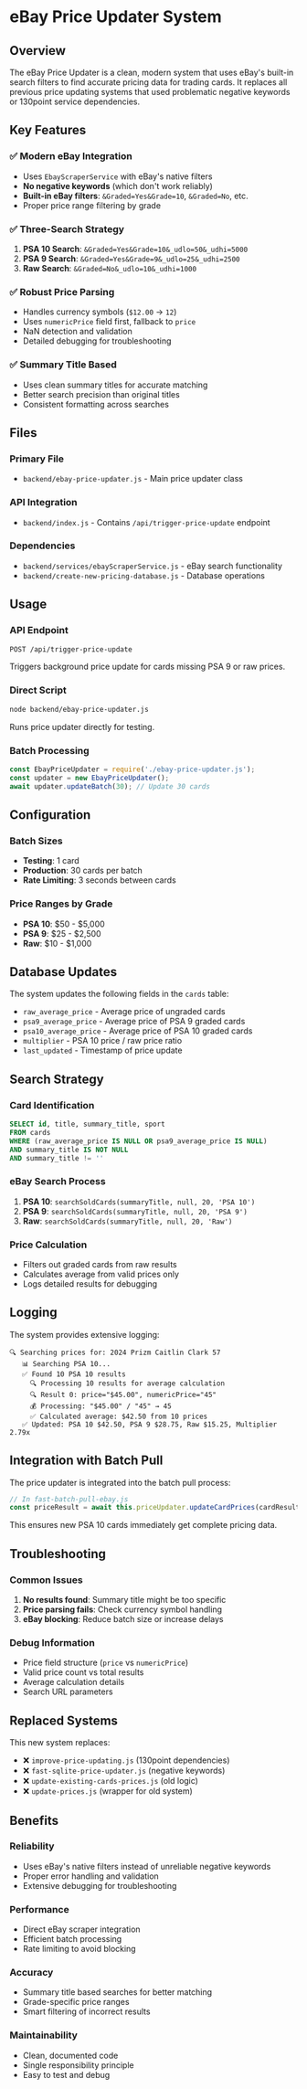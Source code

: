 # eBay Price Updater System

## Overview
The eBay Price Updater is a clean, modern system that uses eBay's built-in search filters to find accurate pricing data for trading cards. It replaces all previous price updating systems that used problematic negative keywords or 130point service dependencies.

## Key Features

### ✅ **Modern eBay Integration**
- Uses `EbayScraperService` with eBay's native filters
- **No negative keywords** (which don't work reliably)
- **Built-in eBay filters**: `&Graded=Yes&Grade=10`, `&Graded=No`, etc.
- Proper price range filtering by grade

### ✅ **Three-Search Strategy**
1. **PSA 10 Search**: `&Graded=Yes&Grade=10&_udlo=50&_udhi=5000`
2. **PSA 9 Search**: `&Graded=Yes&Grade=9&_udlo=25&_udhi=2500`  
3. **Raw Search**: `&Graded=No&_udlo=10&_udhi=1000`

### ✅ **Robust Price Parsing**
- Handles currency symbols (`$12.00` → `12`)
- Uses `numericPrice` field first, fallback to `price`
- NaN detection and validation
- Detailed debugging for troubleshooting

### ✅ **Summary Title Based**
- Uses clean summary titles for accurate matching
- Better search precision than original titles
- Consistent formatting across searches

## Files

### Primary File
- `backend/ebay-price-updater.js` - Main price updater class

### API Integration
- `backend/index.js` - Contains `/api/trigger-price-update` endpoint

### Dependencies
- `backend/services/ebayScraperService.js` - eBay search functionality
- `backend/create-new-pricing-database.js` - Database operations

## Usage

### API Endpoint
```bash
POST /api/trigger-price-update
```
Triggers background price update for cards missing PSA 9 or raw prices.

### Direct Script
```bash
node backend/ebay-price-updater.js
```
Runs price updater directly for testing.

### Batch Processing
```javascript
const EbayPriceUpdater = require('./ebay-price-updater.js');
const updater = new EbayPriceUpdater();
await updater.updateBatch(30); // Update 30 cards
```

## Configuration

### Batch Sizes
- **Testing**: 1 card
- **Production**: 30 cards per batch
- **Rate Limiting**: 3 seconds between cards

### Price Ranges by Grade
- **PSA 10**: $50 - $5,000
- **PSA 9**: $25 - $2,500
- **Raw**: $10 - $1,000

## Database Updates

The system updates the following fields in the `cards` table:
- `raw_average_price` - Average price of ungraded cards
- `psa9_average_price` - Average price of PSA 9 graded cards  
- `psa10_average_price` - Average price of PSA 10 graded cards
- `multiplier` - PSA 10 price / raw price ratio
- `last_updated` - Timestamp of price update

## Search Strategy

### Card Identification
```sql
SELECT id, title, summary_title, sport
FROM cards 
WHERE (raw_average_price IS NULL OR psa9_average_price IS NULL)
AND summary_title IS NOT NULL 
AND summary_title != ''
```

### eBay Search Process
1. **PSA 10**: `searchSoldCards(summaryTitle, null, 20, 'PSA 10')`
2. **PSA 9**: `searchSoldCards(summaryTitle, null, 20, 'PSA 9')`
3. **Raw**: `searchSoldCards(summaryTitle, null, 20, 'Raw')`

### Price Calculation
- Filters out graded cards from raw results
- Calculates average from valid prices only
- Logs detailed results for debugging

## Logging

The system provides extensive logging:
```
🔍 Searching prices for: 2024 Prizm Caitlin Clark 57
   📊 Searching PSA 10...
   ✅ Found 10 PSA 10 results
     🔍 Processing 10 results for average calculation
     🔍 Result 0: price="$45.00", numericPrice="45"
     💰 Processing: "$45.00" / "45" → 45
     ✅ Calculated average: $42.50 from 10 prices
   ✅ Updated: PSA 10 $42.50, PSA 9 $28.75, Raw $15.25, Multiplier 2.79x
```

## Integration with Batch Pull

The price updater is integrated into the batch pull process:
```javascript
// In fast-batch-pull-ebay.js
const priceResult = await this.priceUpdater.updateCardPrices(cardResult.id, summaryTitle);
```

This ensures new PSA 10 cards immediately get complete pricing data.

## Troubleshooting

### Common Issues
1. **No results found**: Summary title might be too specific
2. **Price parsing fails**: Check currency symbol handling
3. **eBay blocking**: Reduce batch size or increase delays

### Debug Information
- Price field structure (`price` vs `numericPrice`)
- Valid price count vs total results
- Average calculation details
- Search URL parameters

## Replaced Systems

This new system replaces:
- ❌ `improve-price-updating.js` (130point dependencies)
- ❌ `fast-sqlite-price-updater.js` (negative keywords)
- ❌ `update-existing-cards-prices.js` (old logic)
- ❌ `update-prices.js` (wrapper for old system)

## Benefits

### Reliability
- Uses eBay's native filters instead of unreliable negative keywords
- Proper error handling and validation
- Extensive debugging for troubleshooting

### Performance  
- Direct eBay scraper integration
- Efficient batch processing
- Rate limiting to avoid blocking

### Accuracy
- Summary title based searches for better matching
- Grade-specific price ranges
- Smart filtering of incorrect results

### Maintainability
- Clean, documented code
- Single responsibility principle
- Easy to test and debug
